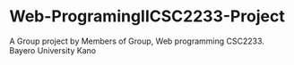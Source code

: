 # Web-ProgramingIICSC2233-Project
A Group project by Members of Group, Web programming CSC2233. Bayero University Kano
